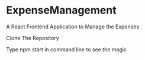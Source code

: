 # ExpenseManagement
A React Frontend Application to Manage the Expenses

Clone The Repository

Type npm start in command line to see the magic

